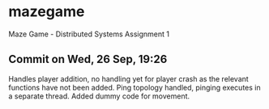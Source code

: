# mazegame
Maze Game - Distributed Systems Assignment 1


## Commit on Wed, 26 Sep, 19:26

Handles player addition, no handling yet for player crash as the relevant functions have not been added. Ping topology handled, pinging executes in a separate thread. Added dummy code for movement.
